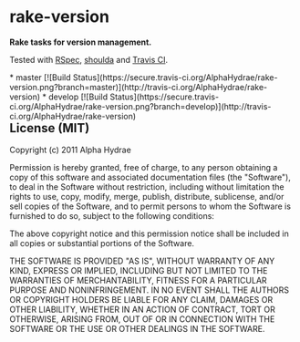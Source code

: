 # rake-version

**Rake tasks for version management.**

Tested with <a href="https://www.relishapp.com/rspec">RSpec</a>, <a href="https://github.com/thoughtbot/shoulda">shoulda</a> and <a href="http://travis-ci.org/#!/AlphaHydrae/rake-version">Travis CI</a>.

<div style="float:right;">
* master [![Build Status](https://secure.travis-ci.org/AlphaHydrae/rake-version.png?branch=master)](http://travis-ci.org/AlphaHydrae/rake-version)
* develop [![Build Status](https://secure.travis-ci.org/AlphaHydrae/rake-version.png?branch=develop)](http://travis-ci.org/AlphaHydrae/rake-version)
</div>

## License (MIT)

Copyright (c) 2011 Alpha Hydrae

Permission is hereby granted, free of charge, to any person obtaining a copy of this software and associated documentation files (the "Software"), to deal in the Software without restriction, including without limitation the rights to use, copy, modify, merge, publish, distribute, sublicense, and/or sell copies of the Software, and to permit persons to whom the Software is furnished to do so, subject to the following conditions:

The above copyright notice and this permission notice shall be included in all copies or substantial portions of the Software.

THE SOFTWARE IS PROVIDED "AS IS", WITHOUT WARRANTY OF ANY KIND, EXPRESS OR IMPLIED, INCLUDING BUT NOT LIMITED TO THE WARRANTIES OF MERCHANTABILITY, FITNESS FOR A PARTICULAR PURPOSE AND NONINFRINGEMENT. IN NO EVENT SHALL THE AUTHORS OR COPYRIGHT HOLDERS BE LIABLE FOR ANY CLAIM, DAMAGES OR OTHER LIABILITY, WHETHER IN AN ACTION OF CONTRACT, TORT OR OTHERWISE, ARISING FROM, OUT OF OR IN CONNECTION WITH THE SOFTWARE OR THE USE OR OTHER DEALINGS IN THE SOFTWARE.

